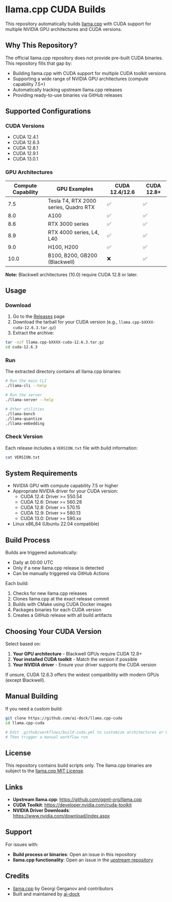# llama.cpp CUDA Builds

This repository automatically builds [llama.cpp](https://github.com/ggml-org/llama.cpp) with CUDA support for multiple NVIDIA GPU architectures and CUDA versions.

## Why This Repository?

The official llama.cpp repository does not provide pre-built CUDA binaries. This repository fills that gap by:

- Building llama.cpp with CUDA support for multiple CUDA toolkit versions
- Supporting a wide range of NVIDIA GPU architectures (compute capability 7.5+)
- Automatically tracking upstream llama.cpp releases
- Providing ready-to-use binaries via GitHub releases

## Supported Configurations

### CUDA Versions
- CUDA 12.4.1
- CUDA 12.6.3
- CUDA 12.8.1
- CUDA 12.9.1
- CUDA 13.0.1

### GPU Architectures

| Compute Capability | GPU Examples | CUDA 12.4/12.6 | CUDA 12.8+ |
|-------------------|--------------|----------------|------------|
| 7.5 | Tesla T4, RTX 2000 series, Quadro RTX | ✅ | ✅ |
| 8.0 | A100 | ✅ | ✅ |
| 8.6 | RTX 3000 series | ✅ | ✅ |
| 8.9 | RTX 4000 series, L4, L40 | ✅ | ✅ |
| 9.0 | H100, H200 | ✅ | ✅ |
| 10.0 | B100, B200, GB200 (Blackwell) | ❌ | ✅ |

**Note:** Blackwell architectures (10.0) require CUDA 12.8 or later.

## Usage

### Download

1. Go to the [Releases](../../releases) page
2. Download the tarball for your CUDA version (e.g., `llama.cpp-bXXXX-cuda-12.6.3.tar.gz`)
3. Extract the archive:

```bash
tar -xzf llama.cpp-bXXXX-cuda-12.6.3.tar.gz
cd cuda-12.6.3
```

### Run

The extracted directory contains all llama.cpp binaries:

```bash
# Run the main CLI
./llama-cli --help

# Run the server
./llama-server --help

# Other utilities
./llama-bench
./llama-quantize
./llama-embedding
```

### Check Version

Each release includes a `VERSION.txt` file with build information:

```bash
cat VERSION.txt
```

## System Requirements

- NVIDIA GPU with compute capability 7.5 or higher
- Appropriate NVIDIA driver for your CUDA version:
  - CUDA 12.4: Driver >= 550.54
  - CUDA 12.6: Driver >= 560.28
  - CUDA 12.8: Driver >= 570.15
  - CUDA 12.9: Driver >= 580.13
  - CUDA 13.0: Driver >= 590.xx
- Linux x86_64 (Ubuntu 22.04 compatible)

## Build Process

Builds are triggered automatically:
- Daily at 00:00 UTC
- Only if a new llama.cpp release is detected
- Can be manually triggered via GitHub Actions

Each build:
1. Checks for new llama.cpp releases
2. Clones llama.cpp at the exact release commit
3. Builds with CMake using CUDA Docker images
4. Packages binaries for each CUDA version
5. Creates a GitHub release with all build artifacts

## Choosing Your CUDA Version

Select based on:
1. **Your GPU architecture** - Blackwell GPUs require CUDA 12.8+
2. **Your installed CUDA toolkit** - Match the version if possible
3. **Your NVIDIA driver** - Ensure your driver supports the CUDA version

If unsure, CUDA 12.6.3 offers the widest compatibility with modern GPUs (except Blackwell).

## Manual Building

If you need a custom build:

```bash
git clone https://github.com/ai-dock/llama.cpp-cuda
cd llama.cpp-cuda

# Edit .github/workflows/build-cuda.yml to customize architectures or CUDA versions
# Then trigger a manual workflow run
```

## License

This repository contains build scripts only. The llama.cpp binaries are subject to the [llama.cpp MIT License](https://github.com/ggml-org/llama.cpp/blob/master/LICENSE).

## Links

- **Upstream llama.cpp**: https://github.com/ggml-org/llama.cpp
- **CUDA Toolkit**: https://developer.nvidia.com/cuda-toolkit
- **NVIDIA Driver Downloads**: https://www.nvidia.com/download/index.aspx

## Support

For issues with:
- **Build process or binaries**: Open an issue in this repository
- **llama.cpp functionality**: Open an issue in the [upstream repository](https://github.com/ggml-org/llama.cpp/issues)

## Credits

- [llama.cpp](https://github.com/ggml-org/llama.cpp) by Georgi Gerganov and contributors
- Built and maintained by [ai-dock](https://github.com/ai-dock)
